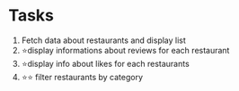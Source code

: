 # Tasks

1. Fetch data about restaurants and display list 
2. ⭐️display informations about reviews for each restaurant
3. ⭐️display info about likes for each restaurants
4. ⭐⭐️ filter restaurants by category

